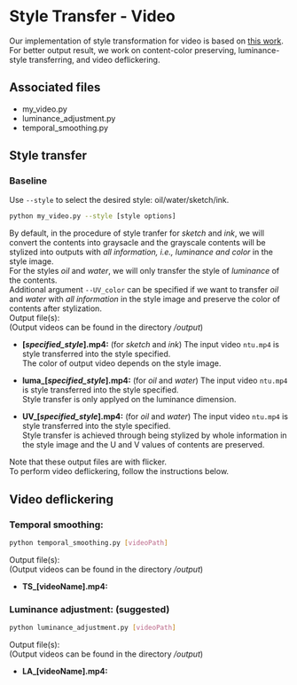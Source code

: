 # Style Transfer - Video
Our implementation of style transformation for video is based on [this work](https://github.com/naoto0804/pytorch-AdaIN?fbclid=IwAR0xkGfGRts96b_qyR_kJSBdEWUitJ-zfcOMN84jfLcyBD5pw7SaW6KnQCU).
For better output result, we work on content-color preserving, luminance-style transferring, and video deflickering.

## Associated files
- my_video.py
- luminance_adjustment.py
- temporal_smoothing.py

## Style transfer
### Baseline
Use `--style` to select the desired style: oil/water/sketch/ink.
```bash
python my_video.py --style [style options]
```
By default, in the procedure of style tranfer for *sketch* and *ink*, we will convert the contents into graysacle and the grayscale contents will be stylized into outputs with *all information, i.e., luminance and color* in the style image.  
For the styles *oil* and *water*, we will only transfer the style of *luminance* of the contents.  
Additional argument `--UV_color` can be specified if we want to transfer *oil* and *water* with *all information* in the style image and preserve the color of contents after stylization.  
Output file(s):  
(Output videos can be found in the directory */output*)  

- **[*specified_style*].mp4:** (for *sketch* and *ink*)
The input video `ntu.mp4` is style transferred into the style specified.  
The color of output video depends on the style image.

- **luma_[*specified_style*].mp4:** (for *oil* and *water*)
The input video `ntu.mp4` is style transferred into the style specified.  
Style transfer is only applyed on the luminance dimension.

- **UV_[*specified_style*].mp4:** (for *oil* and *water*)
The input video `ntu.mp4` is style transferred into the style specified.  
Style transfer is achieved through being stylized by whole information in the style image and the U and V values of contents are preserved.

Note that these output files are with flicker.  
To perform video deflickering, follow the instructions below.  

## Video deflickering
### Temporal smoothing:
```bash
python temporal_smoothing.py [videoPath]
```
Output file(s):  
(Output videos can be found in the directory */output*)

- **TS_[videoName].mp4:**


### Luminance adjustment: (suggested)
```bash
python luminance_adjustment.py [videoPath]
```
Output file(s):  
(Output videos can be found in the directory */output*)
- **LA_[videoName].mp4:**

